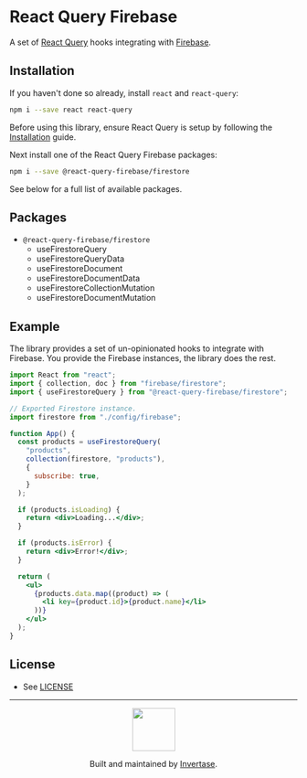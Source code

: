 # React Query Firebase

A set of [React Query](https://react-query.tanstack.com/) hooks integrating with [Firebase](https://firebase.google.com/).

## Installation

If you haven't done so already, install `react` and `react-query`:

```bash
npm i --save react react-query
```

Before using this library, ensure React Query is setup by following the [Installation](https://react-query.tanstack.com/quick-start) guide.

Next install one of the React Query Firebase packages:

```bash
npm i --save @react-query-firebase/firestore
```

See below for a full list of available packages.

## Packages

- `@react-query-firebase/firestore`
  - useFirestoreQuery
  - useFirestoreQueryData
  - useFirestoreDocument
  - useFirestoreDocumentData
  - useFirestoreCollectionMutation
  - useFirestoreDocumentMutation

## Example

The library provides a set of un-opinionated hooks to integrate with Firebase. You provide the
Firebase instances, the library does the rest.

```jsx
import React from "react";
import { collection, doc } from "firebase/firestore";
import { useFirestoreQuery } from "@react-query-firebase/firestore";

// Exported Firestore instance.
import firestore from "./config/firebase";

function App() {
  const products = useFirestoreQuery(
    "products",
    collection(firestore, "products"),
    {
      subscribe: true,
    }
  );

  if (products.isLoading) {
    return <div>Loading...</div>;
  }

  if (products.isError) {
    return <div>Error!</div>;
  }

  return (
    <ul>
      {products.data.map((product) => (
        <li key={product.id}>{product.name}</li>
      ))}
    </ul>
  );
}
```

## License

- See [LICENSE](/LICENSE)

---

<p align="center">
  <a href="https://invertase.io/?utm_source=readme&utm_medium=footer&utm_campaign=docs.page">
    <img width="75px" src="https://static.invertase.io/assets/invertase/invertase-rounded-avatar.png">
  </a>
  <p align="center">
    Built and maintained by <a href="https://invertase.io/?utm_source=readme&utm_medium=footer&utm_campaign=docs.page">Invertase</a>.
  </p>
</p>
